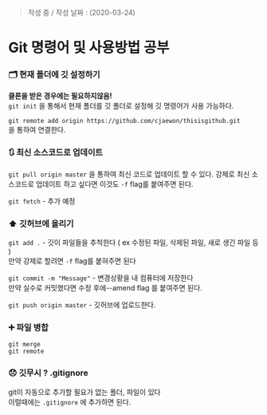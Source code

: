 > 작성 중 / 작성 날짜 : (2020-03-24)

# Git 명령어 및 사용방법 공부

### 🗂 현재 폴더에 깃 설정하기

**클론을 받은 경우에는 필요하지않음!**  
```git init``` 을 통해서 현재 폴더를 깃 폴더로 설정해 깃 명령어가 사용 가능하다.

`git remote add origin https://github.com/cjaewon/thisisgithub.git`  
을 통하여 연결한다.

### 🔃 최신 소스코드로 업데이트

`git pull origin master` 을 통하여 최신 코드로 업데이트 할 수 있다.
강제로 최신 소스코드로 업데이트 하고 싶다면 이것도 `-f` flag를 붙여주면 된다. 

`git fetch` - 추가 예정

### ⬆️ 깃허브에 올리기

`git add .` - 깃이 파일들을 추척한다 ( ex 수정된 파일, 삭제된 파일, 새로 생긴 파일 등  )   
만약 강제로 할려면 `-f` flag를 붙혀주면 된다

`git commit -m "Message"` - 변경상황을 내 컴퓨터에 저장한다  
만약 실수로 커밋했다면 수정 후에--amend flag 를 붙여주면 된다.

`git push origin master` - 깃허브에 업로드한다.

### ➕ 파일 병합

`git merge`  
`git remote`

### 😞 깃무시 ? .gitignore

git이 자동으로 추가할 필요가 없는 폴더, 파일이 있다  
이럴때에는 `.gitignore` 에 추가하면 된다.

